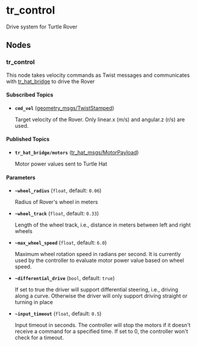 # tr_control
Drive system for Turtle Rover

## Nodes

### tr_control
This node takes velocity commands as Twist messages and communicates with [tr_hat_bridge] to drive the Rover

#### Subscribed Topics

* **`cmd_vel`** ([geometry_msgs/TwistStamped])

    Target velocity of the Rover. Only linear.x (m/s) and angular.z (r/s) are used.

#### Published Topics

* **`tr_hat_bridge/motors`** ([tr_hat_msgs/MotorPayload])

    Motor power values sent to Turtle Hat

#### Parameters

* **`~wheel_radius`** (`float`, default: `0.06`)

    Radius of Rover's wheel in meters

* **`~wheel_track`** (`float`, default: `0.33`)

    Length of the wheel track, i.e., distance in meters between left and right wheels

* **`~max_wheel_speed`** (`float`, default: `6.0`)

    Maximum wheel rotation speed in radians per second. It is currently used by the controller to evaluate motor power value based on wheel speed.

* **`~differential_drive`** (`bool`, default: `true`)

    If set to true the driver will support differential steering, i.e., driving along a curve. Otherwise the driver will only support driving straight or turning in place

* **`~input_timeout`** (`float`, default: `0.5`)

    Input timeout in seconds. The controller will stop the motors if it doesn't receive a command for a specified time. If set to 0, the controller won't check for a timeout.


[tr_hat_bridge]: https://github.com/TurtleRover/tr_ros/tree/master/tr_hat_bridge
[geometry_msgs/TwistStamped]: http://docs.ros.org/api/geometry_msgs/html/msg/TwistStamped.html
[tr_hat_msgs/MotorPayload]: https://github.com/TurtleRover/tr_ros/blob/master/tr_hat_msgs/msg/MotorPayload.msg